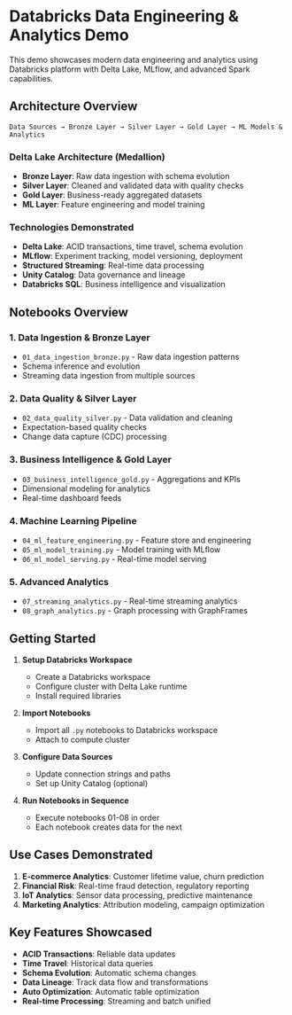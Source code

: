 # Databricks Data Engineering & Analytics Demo

This demo showcases modern data engineering and analytics using Databricks platform with Delta Lake, MLflow, and advanced Spark capabilities.

## Architecture Overview

```
Data Sources → Bronze Layer → Silver Layer → Gold Layer → ML Models & Analytics
```

### Delta Lake Architecture (Medallion)
- **Bronze Layer**: Raw data ingestion with schema evolution
- **Silver Layer**: Cleaned and validated data with quality checks
- **Gold Layer**: Business-ready aggregated datasets
- **ML Layer**: Feature engineering and model training

### Technologies Demonstrated
- **Delta Lake**: ACID transactions, time travel, schema evolution
- **MLflow**: Experiment tracking, model versioning, deployment
- **Structured Streaming**: Real-time data processing
- **Unity Catalog**: Data governance and lineage
- **Databricks SQL**: Business intelligence and visualization

## Notebooks Overview

### 1. Data Ingestion & Bronze Layer
- `01_data_ingestion_bronze.py` - Raw data ingestion patterns
- Schema inference and evolution
- Streaming data ingestion from multiple sources

### 2. Data Quality & Silver Layer  
- `02_data_quality_silver.py` - Data validation and cleaning
- Expectation-based quality checks
- Change data capture (CDC) processing

### 3. Business Intelligence & Gold Layer
- `03_business_intelligence_gold.py` - Aggregations and KPIs
- Dimensional modeling for analytics
- Real-time dashboard feeds

### 4. Machine Learning Pipeline
- `04_ml_feature_engineering.py` - Feature store and engineering
- `05_ml_model_training.py` - Model training with MLflow
- `06_ml_model_serving.py` - Real-time model serving

### 5. Advanced Analytics
- `07_streaming_analytics.py` - Real-time streaming analytics
- `08_graph_analytics.py` - Graph processing with GraphFrames

## Getting Started

1. **Setup Databricks Workspace**
   - Create a Databricks workspace
   - Configure cluster with Delta Lake runtime
   - Install required libraries

2. **Import Notebooks**
   - Import all `.py` notebooks to Databricks workspace
   - Attach to compute cluster

3. **Configure Data Sources**
   - Update connection strings and paths
   - Set up Unity Catalog (optional)

4. **Run Notebooks in Sequence**
   - Execute notebooks 01-08 in order
   - Each notebook creates data for the next

## Use Cases Demonstrated

1. **E-commerce Analytics**: Customer lifetime value, churn prediction
2. **Financial Risk**: Real-time fraud detection, regulatory reporting  
3. **IoT Analytics**: Sensor data processing, predictive maintenance
4. **Marketing Analytics**: Attribution modeling, campaign optimization

## Key Features Showcased

- **ACID Transactions**: Reliable data updates
- **Time Travel**: Historical data queries
- **Schema Evolution**: Automatic schema changes
- **Data Lineage**: Track data flow and transformations
- **Auto Optimization**: Automatic table optimization
- **Real-time Processing**: Streaming and batch unified